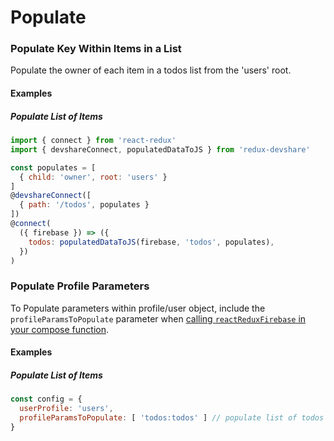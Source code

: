 # Populate

### Populate Key Within Items in a List

Populate the owner of each item in a todos list from the 'users' root.

#### Examples

##### Populate List of Items

```javascript
import { connect } from 'react-redux'
import { devshareConnect, populatedDataToJS } from 'redux-devshare'

const populates = [
  { child: 'owner', root: 'users' }
]
@devshareConnect([
  { path: '/todos', populates }
])
@connect(
  ({ firebase }) => ({
    todos: populatedDataToJS(firebase, 'todos', populates),
  })
)
```

### Populate Profile Parameters

To Populate parameters within profile/user object, include the `profileParamsToPopulate` parameter when [calling `reactReduxFirebase` in your compose function](/api/compose).

#### Examples

##### Populate List of Items

```javascript
const config = {
  userProfile: 'users',
  profileParamsToPopulate: [ 'todos:todos' ] // populate list of todos from todos ref
}
```
